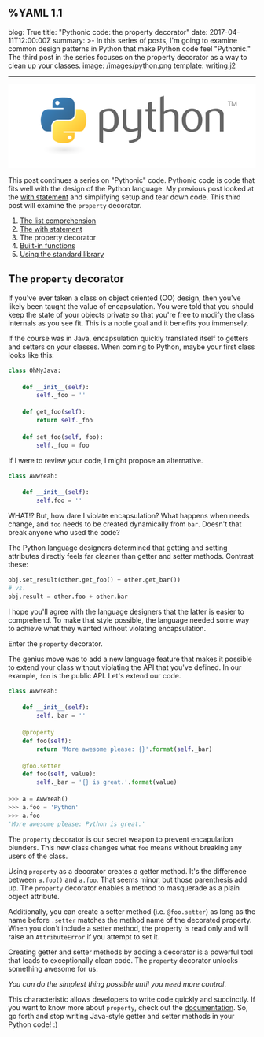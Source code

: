 %YAML 1.1
---
blog: True
title: "Pythonic code: the property decorator"
date: 2017-04-11T12:00:00Z
summary: >-
  In this series of posts,
  I'm going to examine common design patterns
  in Python
  that make Python code feel "Pythonic."
  The third post in the series focuses
  on the property decorator
  as a way to clean up your classes.
image: /images/python.png
template: writing.j2

---
<img class='book' src='/images/python.png'>

This post continues a series
on "Pythonic" code.
Pythonic code is code
that fits well
with the design
of the Python language.
My previous post looked at the
[with statement](/2017/pythonic-code-the-with-statement.html)
and simplifying setup and tear down code.
This third post will examine the `property` decorator.

1. [The list comprehension](/2017/pythonic-code-the-list-comprehension.html)
2. [The with statement](/2017/pythonic-code-the-with-statement.html)
3. The property decorator
4. [Built-in functions](/2017/pythonic-code-built-in-functions.html)
5. [Using the standard library](/2017/pythonic-code-using-standard-library.html)

## The `property` decorator

If you've ever taken a class
on object oriented (OO) design,
then you've likely been taught the value
of encapsulation.
You were told that you should keep the state
of your objects private
so that you're free to modify the class internals
as you see fit.
This is a noble goal
and it benefits you immensely.

If the course was in Java,
encapsulation quickly translated itself
to getters and setters
on your classes.
When coming to Python,
maybe your first class looks like this:

```python
class OhMyJava:

    def __init__(self):
        self._foo = ''

    def get_foo(self):
        return self._foo

    def set_foo(self, foo):
        self._foo = foo
```

If I were to review your code,
I might propose an alternative.

```python
class AwwYeah:

    def __init__(self):
        self.foo = ''
```

WHAT!?
But,
how dare I violate encapsulation?
What happens when needs change,
and `foo` needs to be created dynamically from `bar`.
Doesn't that break anyone who used the code?

The Python language designers determined
that getting and setting attributes directly
feels far cleaner
than getter and setter methods.
Contrast these:

```python
obj.set_result(other.get_foo() + other.get_bar())
# vs.
obj.result = other.foo + other.bar
```

I hope you'll agree with the language designers
that the latter is easier to comprehend.
To make that style possible,
the language needed some way to achieve
what they wanted
without violating encapsulation.

Enter the `property` decorator.

The genius move was to add a new language feature
that makes it possible to extend your class
without violating the API
that you've defined.
In our example,
`foo` is the public API.
Let's extend our code.

```python
class AwwYeah:

    def __init__(self):
        self._bar = ''

    @property
    def foo(self):
        return 'More awesome please: {}'.format(self._bar)

    @foo.setter
    def foo(self, value):
        self._bar = '{} is great.'.format(value)

>>> a = AwwYeah()
>>> a.foo = 'Python'
>>> a.foo
'More awesome please: Python is great.'
```

The `property` decorator is our secret weapon
to prevent encapulation blunders.
This new class changes what `foo` means
without breaking any users of the class.

Using `property` as a decorator
creates a getter method.
It's the difference between `a.foo()` and `a.foo`.
That seems minor,
but those parenthesis add up.
The `property` decorator enables a method
to masquerade as a plain object attribute.

Additionally,
you can create a setter method (i.e. `@foo.setter`)
as long as the name before `.setter` matches the method name
of the decorated property.
When you don't include a setter method,
the property is read only
and will raise an `AttributeError`
if you attempt to set it.

Creating getter and setter methods
by adding a decorator
is a powerful tool
that leads to exceptionally clean code.
The `property` decorator unlocks something awesome for us:

*You can do the simplest thing possible
until you need more control*.

This characteristic allows developers
to write code quickly and succinctly.
If you want to know more about `property`,
check out the
[documentation](https://docs.python.org/3/library/functions.html#property).
So, go forth and stop writing Java-style getter and setter methods
in your Python code! :)
